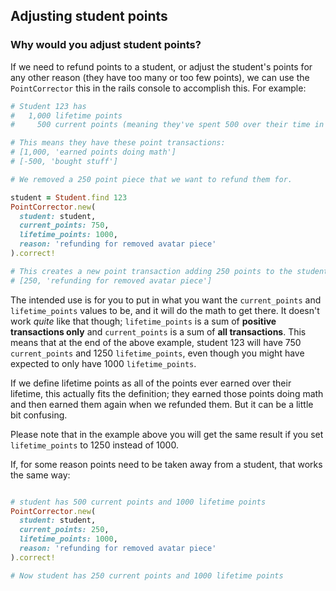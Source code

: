 ## Adjusting student points

### Why would you adjust student points?
If we need to refund points to a student, or adjust the student's points for any other reason (they have too many or too few points), we can use the `PointCorrector` this in the rails console to accomplish this. For example:

```ruby
# Student 123 has
#   1,000 lifetime points
#     500 current points (meaning they've spent 500 over their time in the system)

# This means they have these point transactions:
# [1,000, 'earned points doing math']
# [-500, 'bought stuff']

# We removed a 250 point piece that we want to refund them for.

student = Student.find 123
PointCorrector.new( 
  student: student,
  current_points: 750,
  lifetime_points: 1000,
  reason: 'refunding for removed avatar piece'
).correct!

# This creates a new point transaction adding 250 points to the student:
# [250, 'refunding for removed avatar piece']
```

The intended use is for you to put in what you want the `current_points` and `lifetime_points` values to be, and it will do the math to get there. It doesn't work *quite* like that though; `lifetime_points` is a sum of __positive transactions only__ and `current_points` is a sum of __all transactions__. This means that at the end of the above example, student 123 will have 750 `current_points` and 1250 `lifetime_points`, even though you might have expected to only have 1000 `lifetime_points`. 

If we define lifetime points as all of the points ever earned over their lifetime, this actually fits the definition; they earned those points doing math and then earned them again when we refunded them. But it can be a little bit confusing.

Please note that in the example above you will get the same result if you set `lifetime_points` to 1250 instead of 1000.

If, for some reason points need to be taken away from a student, that works the same way:

```ruby

# student has 500 current points and 1000 lifetime points
PointCorrector.new( 
  student: student,
  current_points: 250,
  lifetime_points: 1000,
  reason: 'refunding for removed avatar piece'
).correct!

# Now student has 250 current points and 1000 lifetime points

```
